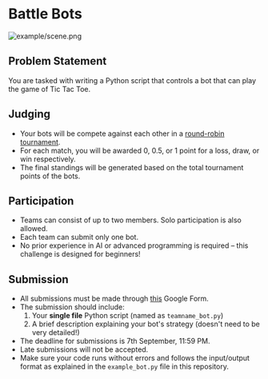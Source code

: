 # Battle Bots

![example/scene.png](https://github.com/theantagonist9509/battle-bots/blob/main/battle-bots.png)

## Problem Statement

You are tasked with writing a Python script that controls a bot that can play the game of Tic Tac Toe.

## Judging

* Your bots will be compete against each other in a [round-robin tournament](https://en.wikipedia.org/wiki/Round-robin_tournament).
* For each match, you will be awarded 0, 0.5, or 1 point for a loss, draw, or win respectively.
* The final standings will be generated based on the total tournament points of the bots.

## Participation

* Teams can consist of up to two members. Solo participation is also allowed.
* Each team can submit only one bot.
* No prior experience in AI or advanced programming is required – this challenge is designed for beginners!

## Submission

* All submissions must be made through [this]() Google Form.
* The submission should include:
  1. Your **single file** Python script (named as `teamname_bot.py`)
  2. A brief description explaining your bot's strategy (doesn't need to be very detailed!)
* The deadline for submissions is 7th September, 11:59 PM.
* Late submissions will not be accepted.
* Make sure your code runs without errors and follows the input/output format as explained in the `example_bot.py` file in this repository.

